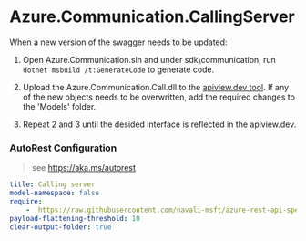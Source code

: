 # Azure.Communication.CallingServer

When a new version of the swagger needs to be updated:
1. Open Azure.Communication.sln and under sdk\communication, run `dotnet msbuild /t:GenerateCode` to generate code.

2. Upload the Azure.Communication.Call.dll to the [apiview.dev tool](https://apiview.dev/).
If any of the new objects needs to be overwritten, add the required changes to the 'Models' folder.

3. Repeat 2 and 3 until the desided interface is reflected in the apiview.dev.

### AutoRest Configuration
> see https://aka.ms/autorest

```yaml
title: Calling server
model-namespace: false
require:
    -  https://raw.githubusercontent.com/navali-msft/azure-rest-api-specs/2b4bddc11bb41ab64fc3d4da7d7bb87c0b50beda/specification/communication/data-plane/CallingServer/readme.md
payload-flattening-threshold: 10
clear-output-folder: true
```
